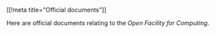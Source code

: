 [[!meta title="Official documents"]]

Here are official documents relating to the *Open Facility for Computing*.
